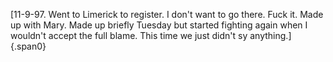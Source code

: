 ---
---

[11-9-97. Went to Limerick to register. I don\'t want to go there. Fuck
it. Made up with Mary. Made up briefly Tuesday but started fighting
again when I wouldn\'t accept the full blame. This time we just didn\'t
sy anything.]{.span0}
